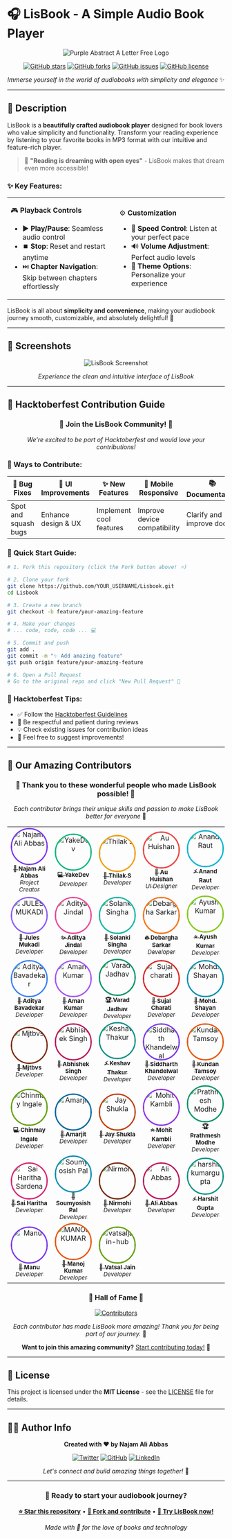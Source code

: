 # 🎧 LisBook - A Simple Audio Book Player

<div align="center">

![Purple Abstract A Letter Free Logo](https://github.com/user-attachments/assets/3d283391-9e0c-4e34-b302-eb96ea4d159c)

[![GitHub stars](https://img.shields.io/github/stars/Ctoic/Lisbook?style=for-the-badge&color=yellow)](https://github.com/Ctoic/Lisbook/stargazers)
[![GitHub forks](https://img.shields.io/github/forks/Ctoic/Lisbook?style=for-the-badge&color=blue)](https://github.com/Ctoic/Lisbook/network)
[![GitHub issues](https://img.shields.io/github/issues/Ctoic/Lisbook?style=for-the-badge&color=red)](https://github.com/Ctoic/Lisbook/issues)
[![GitHub license](https://img.shields.io/github/license/Ctoic/Lisbook?style=for-the-badge&color=green)](https://github.com/Ctoic/Lisbook/blob/main/LICENSE)

*Immerse yourself in the world of audiobooks with simplicity and elegance* ✨

</div>

---

## 📖 Description

LisBook is a **beautifully crafted audiobook player** designed for book lovers who value simplicity and functionality. Transform your reading experience by listening to your favorite books in MP3 format with our intuitive and feature-rich player.

> 🌟 **"Reading is dreaming with open eyes"** - LisBook makes that dream even more accessible!

### ✨ Key Features:

<table>
<tr>
<td width="50%">

🎮 **Playback Controls**
- ▶️ **Play/Pause**: Seamless audio control
- ⏹️ **Stop**: Reset and restart anytime
- ⏭️ **Chapter Navigation**: Skip between chapters effortlessly

</td>
<td width="50%">

⚙️ **Customization**
- 🚀 **Speed Control**: Listen at your perfect pace
- 🔊 **Volume Adjustment**: Perfect audio levels
- 🎨 **Theme Options**: Personalize your experience

</td>
</tr>
</table>

LisBook is all about **simplicity and convenience**, making your audiobook journey smooth, customizable, and absolutely delightful! 🌈

---

## 📱 Screenshots

<div align="center">

![LisBook Screenshot](/Images/Lisbook-App-ScreeShot.jpg)

*Experience the clean and intuitive interface of LisBook*

</div>

---

## 🎃 Hacktoberfest Contribution Guide

<div align="center">

### 🎉 **Join the LisBook Community!** 🎉
*We're excited to be part of Hacktoberfest and would love your contributions!*

</div>

### 🚀 Ways to Contribute:

| 🐛 **Bug Fixes** | 🎨 **UI Improvements** | ✨ **New Features** | 📱 **Mobile Responsive** | 📚 **Documentation** |
|---|---|---|---|---|
| Spot and squash bugs | Enhance design & UX | Implement cool features | Improve device compatibility | Clarify and improve docs |

### 🔧 Quick Start Guide:

```bash
# 1. Fork this repository (click the Fork button above! ⭐)

# 2. Clone your fork
git clone https://github.com/YOUR_USERNAME/Lisbook.git
cd Lisbook

# 3. Create a new branch
git checkout -b feature/your-amazing-feature

# 4. Make your changes
# ... code, code, code ... 💻

# 5. Commit and push
git add .
git commit -m "✨ Add amazing feature"
git push origin feature/your-amazing-feature

# 6. Open a Pull Request
# Go to the original repo and click "New Pull Request" 🚀
```

### 🎯 Hacktoberfest Tips:

- ✅ Follow the [Hacktoberfest Guidelines](https://hacktoberfest.com/participation)
- 🤝 Be respectful and patient during reviews
- 💡 Check existing issues for contribution ideas
- 🎨 Feel free to suggest improvements!

---

## 🌟 Our Amazing Contributors

<div align="center">

### 💜 **Thank you to these wonderful people who made LisBook possible!** 💜

*Each contributor brings their unique skills and passion to make LisBook better for everyone* 🚀

</div>

<div align="center">
<table>
<tr>
<td align="center" width="150">
<a href="https://github.com/Ctoic">
<img src="https://avatars.githubusercontent.com/u/90936436?v=4" width="80" height="80" style="border-radius: 50%; border: 3px solid #7c3aed; object-fit: cover;" alt="Najam Ali Abbas"/>
<br />
<sub><b>🎯 Najam Ali Abbas</b></sub>
<br />
<sub><i>Project Creator</i></sub>
</a>
</td>
<td align="center" width="150">
<a href="https://github.com/YakeDev">
<img src="https://avatars.githubusercontent.com/u/137875228?v=4" width="80" height="80" style="border-radius: 50%; border: 3px solid #10b981; object-fit: cover;" alt="YakeDev"/>
<br />
<sub><b>💻 YakeDev</b></sub>
<br />
<sub><i>Developer</i></sub>
</a>
</td>
<td align="center" width="150">
<a href="https://github.com/thilakjo">
<img src="https://avatars.githubusercontent.com/u/115476524?v=4" width="80" height="80" style="border-radius: 50%; border: 3px solid #f59e0b; object-fit: cover;" alt="Thilak S"/>
<br />
<sub><b>🔧 Thilak S</b></sub>
<br />
<sub><i>Developer</i></sub>
</a>
</td>
<td align="center" width="150">
<a href="https://github.com/AkierRaee">
<img src="https://avatars.githubusercontent.com/u/151558456?v=4" width="80" height="80" style="border-radius: 50%; border: 3px solid #ef4444; object-fit: cover;" alt="Au Huishan"/>
<br />
<sub><b>🎨 Au Huishan</b></sub>
<br />
<sub><i>UI Designer</i></sub>
</a>
</td>
<td align="center" width="150">
<a href="https://github.com/Anand-Raut">
<img src="https://avatars.githubusercontent.com/u/87059912?v=4" width="80" height="80" style="border-radius: 50%; border: 3px solid #06b6d4; object-fit: cover;" alt="Anand Raut"/>
<br />
<sub><b>⚡ Anand Raut</b></sub>
<br />
<sub><i>Developer</i></sub>
</a>
</td>
</tr>
<tr>
<td align="center" width="150">
<a href="https://github.com/2MJ-DEV">
<img src="https://avatars.githubusercontent.com/u/146131402?v=4" width="80" height="80" style="border-radius: 50%; border: 3px solid #8b5cf6; object-fit: cover;" alt="JULES MUKADI"/>
<br />
<sub><b>🚀 Jules Mukadi</b></sub>
<br />
<sub><i>Developer</i></sub>
</a>
</td>
<td align="center" width="150">
<a href="https://github.com/AdityaJ2305">
<img src="https://avatars.githubusercontent.com/u/148325158?v=4" width="80" height="80" style="border-radius: 50%; border: 3px solid #ec4899; object-fit: cover;" alt="Aditya Jindal"/>
<br />
<sub><b>✨ Aditya Jindal</b></sub>
<br />
<sub><i>Developer</i></sub>
</a>
</td>
<td align="center" width="150">
<a href="https://github.com/solanki03">
<img src="https://avatars.githubusercontent.com/u/147741415?v=4" width="80" height="80" style="border-radius: 50%; border: 3px solid #14b8a6; object-fit: cover;" alt="Solanki Singha"/>
<br />
<sub><b>🎯 Solanki Singha</b></sub>
<br />
<sub><i>Developer</i></sub>
</a>
</td>
<td align="center" width="150">
<a href="https://github.com/My-Mation">
<img src="https://avatars.githubusercontent.com/u/215493851?v=4" width="80" height="80" style="border-radius: 50%; border: 3px solid #f97316; object-fit: cover;" alt="Debargha Sarkar"/>
<br />
<sub><b>🔥 Debargha Sarkar</b></sub>
<br />
<sub><i>Developer</i></sub>
</a>
</td>
<td align="center" width="150">
<a href="https://github.com/akofficial10">
<img src="https://avatars.githubusercontent.com/u/178557367?v=4" width="80" height="80" style="border-radius: 50%; border: 3px solid #84cc16; object-fit: cover;" alt="Ayush Kumar"/>
<br />
<sub><b>⭐ Ayush Kumar</b></sub>
<br />
<sub><i>Developer</i></sub>
</a>
</td>
</tr>
<tr>
<td align="center" width="150">
<a href="https://github.com/AdityaBavadekar">
<img src="https://avatars.githubusercontent.com/u/64344960?v=4" width="80" height="80" style="border-radius: 50%; border: 3px solid #3b82f6; object-fit: cover;" alt="Aditya Bavadekar"/>
<br />
<sub><b>💎 Aditya Bavadekar</b></sub>
<br />
<sub><i>Developer</i></sub>
</a>
</td>
<td align="center" width="150">
<a href="https://github.com/amankumarconnect">
<img src="https://avatars.githubusercontent.com/u/150781237?v=4" width="80" height="80" style="border-radius: 50%; border: 3px solid #a855f7; object-fit: cover;" alt="Aman Kumar"/>
<br />
<sub><b>🌟 Aman Kumar</b></sub>
<br />
<sub><i>Developer</i></sub>
</a>
</td>
<td align="center" width="150">
<a href="https://github.com/VaradJadhav">
<img src="https://avatars.githubusercontent.com/u/96735054?v=4" width="80" height="80" style="border-radius: 50%; border: 3px solid #059669; object-fit: cover;" alt="Varad Jadhav"/>
<br />
<sub><b>🏆 Varad Jadhav</b></sub>
<br />
<sub><i>Developer</i></sub>
</a>
</td>
<td align="center" width="150">
<a href="https://github.com/sujalcharati">
<img src="https://avatars.githubusercontent.com/u/146851304?v=4" width="80" height="80" style="border-radius: 50%; border: 3px solid #dc2626; object-fit: cover;" alt="Sujal charati"/>
<br />
<sub><b>🎵 Sujal Charati</b></sub>
<br />
<sub><i>Developer</i></sub>
</a>
</td>
<td align="center" width="150">
<a href="https://github.com/MohdShayan">
<img src="https://avatars.githubusercontent.com/u/70843731?v=4" width="80" height="80" style="border-radius: 50%; border: 3px solid #0891b2; object-fit: cover;" alt="Mohd. Shayan"/>
<br />
<sub><b>🚀 Mohd. Shayan</b></sub>
<br />
<sub><i>Developer</i></sub>
</a>
</td>
</tr>
<tr>
<td align="center" width="150">
<a href="https://github.com/Nishat30">
<img src="https://avatars.githubusercontent.com/u/159575377?v=4" width="80" height="80" style="border-radius: 50%; border: 3px solid #7c2d12; object-fit: cover;" alt="Mjtbvs"/>
<br />
<sub><b>💫 Mjtbvs</b></sub>
<br />
<sub><i>Developer</i></sub>
</a>
</td>
<td align="center" width="150">
<a href="https://github.com/Wellitsabhi">
<img src="https://avatars.githubusercontent.com/u/99867024?v=4" width="80" height="80" style="border-radius: 50%; border: 3px solid #be185d; object-fit: cover;" alt="Abhishek Singh"/>
<br />
<sub><b>🔧 Abhishek Singh</b></sub>
<br />
<sub><i>Developer</i></sub>
</a>
</td>
<td align="center" width="150">
<a href="https://github.com/mrkeshav-05">
<img src="https://avatars.githubusercontent.com/u/145784447?v=4" width="80" height="80" style="border-radius: 50%; border: 3px solid #0d9488; object-fit: cover;" alt="Keshav Thakur"/>
<br />
<sub><b>⚡ Keshav Thakur</b></sub>
<br />
<sub><i>Developer</i></sub>
</a>
</td>
<td align="center" width="150">
<a href="https://github.com/khandelwal20sid">
<img src="https://avatars.githubusercontent.com/u/58730831?v=4" width="80" height="80" style="border-radius: 50%; border: 3px solid #7c3aed; object-fit: cover;" alt="Siddharth Khandelwal"/>
<br />
<sub><b>🎨 Siddharth Khandelwal</b></sub>
<br />
<sub><i>Developer</i></sub>
</a>
</td>
<td align="center" width="150">
<a href="https://github.com/Tomkndn">
<img src="https://avatars.githubusercontent.com/u/105445488?v=4" width="80" height="80" style="border-radius: 50%; border: 3px solid #ea580c; object-fit: cover;" alt="Kundan Tamsoy"/>
<br />
<sub><b>🌟 Kundan Tamsoy</b></sub>
<br />
<sub><i>Developer</i></sub>
</a>
</td>
</tr>
<tr>
<td align="center" width="150">
<a href="https://github.com/IngaleChinmay04">
<img src="https://avatars.githubusercontent.com/u/143017442?v=4" width="80" height="80" style="border-radius: 50%; border: 3px solid #65a30d; object-fit: cover;" alt="Chinmay Ingale"/>
<br />
<sub><b>💻 Chinmay Ingale</b></sub>
<br />
<sub><i>Developer</i></sub>
</a>
</td>
<td align="center" width="150">
<a href="https://github.com/username-amarjit">
<img src="https://avatars.githubusercontent.com/u/121117087?v=4" width="80" height="80" style="border-radius: 50%; border: 3px solid #0369a1; object-fit: cover;" alt="Amarjit"/>
<br />
<sub><b>🎯 Amarjit</b></sub>
<br />
<sub><i>Developer</i></sub>
</a>
</td>
<td align="center" width="150">
<a href="https://github.com/JayShukla8">
<img src="https://avatars.githubusercontent.com/u/75677270?v=4" width="80" height="80" style="border-radius: 50%; border: 3px solid #c2410c; object-fit: cover;" alt="Jay Shukla"/>
<br />
<sub><b>🚀 Jay Shukla</b></sub>
<br />
<sub><i>Developer</i></sub>
</a>
</td>
<td align="center" width="150">
<a href="https://github.com/MohitKambli">
<img src="https://avatars.githubusercontent.com/u/31406633?v=4" width="80" height="80" style="border-radius: 50%; border: 3px solid #9333ea; object-fit: cover;" alt="Mohit Kambli"/>
<br />
<sub><b>⭐ Mohit Kambli</b></sub>
<br />
<sub><i>Developer</i></sub>
</a>
</td>
<td align="center" width="150">
<a href="https://github.com/PModhe09">
<img src="https://avatars.githubusercontent.com/u/119349738?v=4" width="80" height="80" style="border-radius: 50%; border: 3px solid #059669; object-fit: cover;" alt="Prathmesh Modhe"/>
<br />
<sub><b>🏆 Prathmesh Modhe</b></sub>
<br />
<sub><i>Developer</i></sub>
</a>
</td>
</tr>
<tr>
<td align="center" width="150">
<a href="https://github.com/Saiharitha3">
<img src="https://avatars.githubusercontent.com/u/167031893?v=4" width="80" height="80" style="border-radius: 50%; border: 3px solid #db2777; object-fit: cover;" alt="Sai Haritha Sardena"/>
<br />
<sub><b>💎 Sai Haritha</b></sub>
<br />
<sub><i>Developer</i></sub>
</a>
</td>
<td align="center" width="150">
<a href="https://github.com/Soumyosish">
<img src="https://avatars.githubusercontent.com/u/144246473?v=4" width="80" height="80" style="border-radius: 50%; border: 3px solid #0891b2; object-fit: cover;" alt="Soumyosish Pal"/>
<br />
<sub><b>🌟 Soumyosish Pal</b></sub>
<br />
<sub><i>Developer</i></sub>
</a>
</td>
<td align="center" width="150">
<a href="https://github.com/Vedantjn">
<img src="https://avatars.githubusercontent.com/u/76029713?v=4" width="80" height="80" style="border-radius: 50%; border: 3px solid #7c2d12; object-fit: cover;" alt="Nirmohi"/>
<br />
<sub><b>🎵 Nirmohi</b></sub>
<br />
<sub><i>Developer</i></sub>
</a>
</td>
<td align="center" width="150">
<a href="https://github.com/aliabbasnagari">
<img src="https://avatars.githubusercontent.com/u/70366131?v=4" width="80" height="80" style="border-radius: 50%; border: 3px solid #be185d; object-fit: cover;" alt="Ali Abbas"/>
<br />
<sub><b>💫 Ali Abbas</b></sub>
<br />
<sub><i>Developer</i></sub>
</a>
</td>
<td align="center" width="150">
<a href="https://github.com/harshitkumargupta">
<img src="https://avatars.githubusercontent.com/u/149725714?v=4" width="80" height="80" style="border-radius: 50%; border: 3px solid #0d9488; object-fit: cover;" alt="harshitkumargupta"/>
<br />
<sub><b>⚡ Harshit Gupta</b></sub>
<br />
<sub><i>Developer</i></sub>
</a>
</td>
</tr>
<tr>
<td align="center" width="150">
<a href="https://github.com/maanuu5">
<img src="https://avatars.githubusercontent.com/u/208244004?v=4" width="80" height="80" style="border-radius: 50%; border: 3px solid #7c3aed; object-fit: cover;" alt="Manu"/>
<br />
<sub><b>🔧 Manu</b></sub>
<br />
<sub><i>Developer</i></sub>
</a>
</td>
<td align="center" width="150">
<a href="https://github.com/manoj9896">
<img src="https://avatars.githubusercontent.com/u/51627080?v=4" width="80" height="80" style="border-radius: 50%; border: 3px solid #ea580c; object-fit: cover;" alt="MANOJ KUMAR"/>
<br />
<sub><b>🎨 Manoj Kumar</b></sub>
<br />
<sub><i>Developer</i></sub>
</a>
</td>
<td align="center" width="150">
<a href="https://github.com/vatsaljain-hub">
<img src="https://avatars.githubusercontent.com/u/60287913?v=4" width="80" height="80" style="border-radius: 50%; border: 3px solid #65a30d; object-fit: cover;" alt="vatsaljain-hub"/>
<br />
<sub><b>🌟 Vatsal Jain</b></sub>
<br />
<sub><i>Developer</i></sub>
</a>
</td>
<td align="center" width="150">
<div style="padding: 20px;">
</div>
</td>
<td align="center" width="150">
</td>
</tr>
</table>
</div>

<div align="center">

### 🏅 **Hall of Fame** 🏅

[![Contributors](https://contrib.rocks/image?repo=Ctoic/Lisbook)](https://github.com/Ctoic/Lisbook/graphs/contributors)

*Each contributor has made LisBook more amazing! Thank you for being part of our journey.* 💜

**Want to join this amazing community?** [Start contributing today!](#-hacktoberfest-contribution-guide) 🚀

</div>

---

## 📄 License

This project is licensed under the **MIT License** - see the [LICENSE](LICENSE) file for details.

---

## 👨‍💻 Author Info

<div align="center">

**Created with ❤️ by Najam Ali Abbas**

[![Twitter](https://img.shields.io/badge/Twitter-%40Ct0ic-1DA1F2?style=for-the-badge&logo=twitter&logoColor=white)](https://twitter.com/Ct0ic)
[![GitHub](https://img.shields.io/badge/GitHub-ctoic-181717?style=for-the-badge&logo=github&logoColor=white)](https://github.com/ctoic)
[![LinkedIn](https://img.shields.io/badge/LinkedIn-Ct0ic-0077B5?style=for-the-badge&logo=linkedin&logoColor=white)](https://www.linkedin.com/in/ct0ic/)

*Let's connect and build amazing things together!* 🤝

</div>

---

<div align="center">

### 🎯 **Ready to start your audiobook journey?** 

**[⭐ Star this repository](https://github.com/Ctoic/Lisbook)** • **[🍴 Fork and contribute](https://github.com/Ctoic/Lisbook/fork)** • **[📖 Try LisBook now!](#-lisbook---a-simple-audio-book-player)**

*Made with 💜 for the love of books and technology*

</div>
